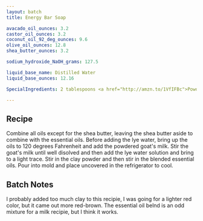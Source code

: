 ```yaml
---
layout: batch
title: Energy Bar Soap

avacado_oil_ounces: 3.2
castor_oil_ounces: 3.2
coconut_oil_92_deg_ounces: 9.6
olive_oil_ounces: 12.8
shea_butter_ounces: 3.2

sodium_hydroxide_NaOH_grams: 127.5

liquid_base_name: Distilled Water
liquid_base_ounces: 12.16

SpecialIngredients: 2 tablespoons <a href="http://amzn.to/1VfIFBc">Powdered Goat Milk</a>, 2 tablespoons <a href="http://amzn.to/1P0vxbg">Moroccan red clay powder</a>, 2 tablespoons <a href="http://amzn.to/1mO82Mu">Indian healing clay powder (calcium bentonite)</a>, 1 oz. energy blend (Natures Truth brand) essential oils (consists of grapefruit, juniper berry, bergamot, sweet orange, tangerine, and geranium essential oils).

---
```


## Recipe
Combine all oils except for the shea butter, leaving the shea butter aside to combine with the essential oils. Before adding the lye water, bring up the oils to 120 degrees Fahrenheit and add the powdered goat's milk.  Stir the goat's milk until well disolved and then add the lye water solution and bring to a light trace.  Stir in the clay powder and then stir in the blended essential oils. Pour into mold and place uncovered in the refrigerator to cool.

## Batch Notes
I probably added too much clay to this recipie, I was going for a lighter red color, but it came out more red-brown. The essential oil belnd is an odd mixture for a milk recipie, but I think it works.
